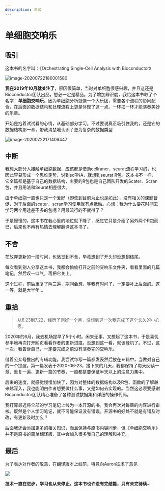 ```yaml
---
description: 测试
---
```


# 单细胞交响乐

## 吸引

这本书的名字叫：《Orchestrating Single-Cell Analysis with Bioconductor》

![image-20200722180001580](https://jieandze1314-1255603621.cos.ap-guangzhou.myqcloud.com/blog/2020-07-22-100001.png)

**我在2019年10月就关注了**，原因很简单，当时对单细胞很感兴趣，并且这还是Bioconductor团队出品，想必一定是精品。为了增加辨识度，我给这本书取了个名字：**单细胞交响乐**。因为单细胞分析就像一个大乐团，需要各个流程的协同配合，在后面的数据结构和处理流程上更是体现了这一点。一环扣一环才能演奏美妙的乐章。

开始是抱着试试看的心情，从基础部分学习。不过要说真正吸引住我的，还是它的数据结构那一章，带我清楚地认识了更为复杂的数据类型

![image-20200722171406447](https://jieandze1314-1255603621.cos.ap-guangzhou.myqcloud.com/blog/2020-07-22-091407.png)

## 中断

我想大部分人接触单细胞数据，应该都是借助cellraner、seurat流程学习的，也因此容易形成一个思维定势，说到scRNA，就想到seurat R包。这本书不一样，它全篇都是基于自己的数据结构，主要的R包也是自己团队开发的Scater、Scran包，并且用法和Seurat相差很大。

由于单细胞一直也只是一个爱好（即使到目前为止也是如此），没有相关的课题督促，对于后面的scater、scran学习使用就有点抵触。心想：我为什么要花时间去学习两个用途差不多的包呢？用最流行的不就得了？

于是慢慢的，这本书在我心里的地位就下降了，感觉它只是介绍了另外两个R包而已，后来也不再有热情去理解翻译这本书了。

## 不舍

在放弃更新的一段时间，也感觉到不舍，毕竟想到了开头却没想到结尾。

每次看到别人分享这本书，我都会偷偷打开之前的交响乐文件夹，看看里面的几篇笔记，然后叹一口气，再把它关上。

这个过程，前后重复了两三遍，期间会想，等我有时间了，一定要补上后面的。这一等，就是大半年...

## 重拾

> 从6.23到7.22，经历了刚好一个月，没想到这一次我完成了这个长久的小心愿。

2020年的6月，我去机场提早了5个小时。闲来无事，又想起了这本书，于是喜忧参半地再次打开网页看看作者的更新进度。没想到这一看，就该登机了。不过，这一次，我告诉自己，一定要完成之前没有演奏完的交响乐。

借着公众号推出的专辑功能，我尝试每写一篇都发表然后放在专辑中，当做对自己的一个提醒。第一篇发表于2020-06-23，接下来的几天，我都保持了每天阅读一章、重复一遍、更新一篇的节奏，一般都是要保证半天以上的注意力集中。

后来的速度，就感觉慢慢加快了，因为对整体的数据结构以及R包、函数的了解越来越深入，我也能明白作者想要做什么事，又是如何去实现的。当然这必须要感谢Bioconductor团队精心准备了各种测试数据集和详细的操作代码。

我打算最近将全部的学习笔记上线为一本开源的书，我会再次对每章的内容进行审核。既然是个人学习笔记，就不可能保证没有错误。开源书的好处不就是有错及时改，有更新及时加么？

后面我还会添加更多的相关知识，而且保持与原书内容同步，但《单细胞交响乐》并不是原书的简单翻译版，其中会加入很多我自己的理解和补充。

## 最后

为了表达对作者的敬意，在翻译版本上线前，特意向Aaron征求了意见

![](https://jieandze1314-1255603621.cos.ap-guangzhou.myqcloud.com/blog/2020-07-22-095034.png)

**技术一直在进步，学习也从未停止。这本书也许没有完结篇，只有未完待续**~

